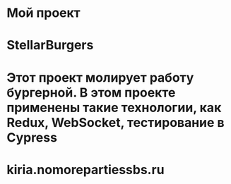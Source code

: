 # Мой проект
# StellarBurgers
# Этот проект молирует работу бургерной. В этом проекте применены такие технологии, как Redux, WebSocket, тестирование в Cypress
# kiria.nomorepartiessbs.ru 

